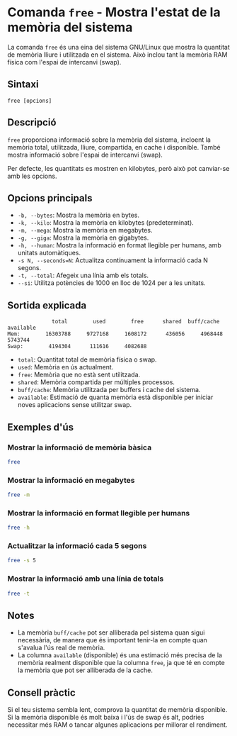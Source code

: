 # Comanda `free` - Mostra l'estat de la memòria del sistema

La comanda `free` és una eina del sistema GNU/Linux que mostra la quantitat de memòria lliure i utilitzada en el sistema. Això inclou tant la memòria RAM física com l'espai de intercanvi (swap).

## Sintaxi

```
free [opcions]
```

## Descripció

`free` proporciona informació sobre la memòria del sistema, incloent la memòria total, utilitzada, lliure, compartida, en cache i disponible. També mostra informació sobre l'espai de intercanvi (swap).

Per defecte, les quantitats es mostren en kilobytes, però això pot canviar-se amb les opcions.

## Opcions principals

- `-b, --bytes`: Mostra la memòria en bytes.
- `-k, --kilo`: Mostra la memòria en kilobytes (predeterminat).
- `-m, --mega`: Mostra la memòria en megabytes.
- `-g, --giga`: Mostra la memòria en gigabytes.
- `-h, --human`: Mostra la informació en format llegible per humans, amb unitats automàtiques.
- `-s N, --seconds=N`: Actualitza contínuament la informació cada N segons.
- `-t, --total`: Afegeix una línia amb els totals.
- `--si`: Utilitza potències de 1000 en lloc de 1024 per a les unitats.

## Sortida explicada

```
              total        used        free      shared  buff/cache   available
Mem:        16303788     9727168     1608172      436056     4968448     5743744
Swap:        4194304      111616     4082688
```

- `total`: Quantitat total de memòria física o swap.
- `used`: Memòria en ús actualment.
- `free`: Memòria que no està sent utilitzada.
- `shared`: Memòria compartida per múltiples processos.
- `buff/cache`: Memòria utilitzada per buffers i cache del sistema.
- `available`: Estimació de quanta memòria està disponible per iniciar noves aplicacions sense utilitzar swap.

## Exemples d'ús

### Mostrar la informació de memòria bàsica

```bash
free
```

### Mostrar la informació en megabytes

```bash
free -m
```

### Mostrar la informació en format llegible per humans

```bash
free -h
```

### Actualitzar la informació cada 5 segons

```bash
free -s 5
```

### Mostrar la informació amb una línia de totals

```bash
free -t
```

## Notes

- La memòria `buff/cache` pot ser alliberada pel sistema quan sigui necessària, de manera que és important tenir-la en compte quan s'avalua l'ús real de memòria.
- La columna `available` (disponible) és una estimació més precisa de la memòria realment disponible que la columna `free`, ja que té en compte la memòria que pot ser alliberada de la cache.

## Consell pràctic

Si el teu sistema sembla lent, comprova la quantitat de memòria disponible. Si la memòria disponible és molt baixa i l'ús de swap és alt, podries necessitar més RAM o tancar algunes aplicacions per millorar el rendiment.
